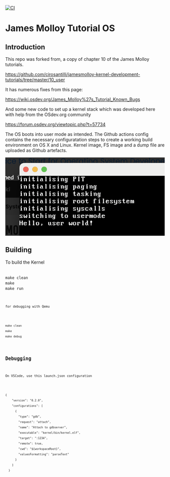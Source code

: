 
[![CI](https://github.com/teverett/JamesMolloyOS/actions/workflows/main.yml/badge.svg)](https://github.com/teverett/JamesMolloyOS/actions/workflows/main.yml)

# James Molloy Tutorial OS

## Introduction

This repo was forked from, a copy of chapter 10 of the James Molloy tutorials.

https://github.com/cirosantilli/jamesmolloy-kernel-development-tutorials/tree/master/10_user

It has numerous fixes from this page:

https://wiki.osdev.org/James_Molloy%27s_Tutorial_Known_Bugs

And some new code to set up a kernel stack which was developed here with help from the OSdev.org community

https://forum.osdev.org/viewtopic.php?t=57734 

The OS boots into user mode as intended.  The Github actions config contains the necessary configuratation steps to create a working build environment on OS X and Linux.  Kernel image, FS image and a dump file are uploaded as Github artefacts.

![boot](https://github.com/teverett/JamesMolloyOS/blob/main/pic/boot.png?raw=true)

## Building

To build the Kernel

<code>
make clean
make
make run
<code>

for debugging with Qemu

<code>
make clean
make
make debug
</code>

## Debugging

On VSCode, use this launch.json configuration

<code>
{
    "version": "0.2.0",
    "configurations": [
      {
        "type": "gdb",
        "request": "attach",
        "name": "Attach to gdbserver",
        "executable": "kernel/bin/kernel.elf",
        "target": ":1234",
        "remote": true,
        "cwd": "${workspaceRoot}",
        "valuesFormatting": "parseText"
      }
    ]
  }
</code>